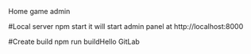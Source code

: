 Home game admin

#Local server
npm start
it will start admin panel at http://localhost:8000


#Create build
npm run buildHello GitLab
